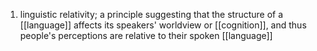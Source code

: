 1. linguistic relativity; a principle suggesting that the structure of a [[language]] affects its speakers' worldview or [[cognition]], and thus people's perceptions are relative to their spoken [[language]]